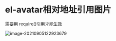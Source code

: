 # el-avatar相对地址引用图片

需要用 require()引用才能生效

![image-20210905122923679](C:\Users\86150\AppData\Roaming\Typora\typora-user-images\image-20210905122923679.png)

